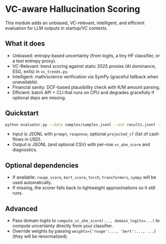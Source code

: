 # VC-aware Hallucination Scoring

This module adds an unbiased, VC-relevant, intelligent, and efficient evaluation for LLM outputs in startup/VC contexts.

## What it does

- Unbiased: entropy-based uncertainty (from logits, a tiny HF classifier, or a text entropy proxy).
- VC-Relevant: trend scoring against static 2025 proxies (AI dominance, ESG, exits) in `vc_trends.py`.
- Intelligent: math/science verification via SymPy (graceful fallback when unavailable).
- Financial sanity: DCF-based plausibility check with K/M amount parsing.
- Efficient: batch API + CLI that runs on CPU and degrades gracefully if optional deps are missing.

## Quickstart

```bash
python evaluator.py --data samples/samples.jsonl --out results.jsonl --csv results.csv
```

- Input is JSONL with `prompt`, `response`, optional `projected_cf` (list of cash flows in USD).
- Output is JSONL (and optional CSV) with per-row `vc_ahe_score` and diagnostics.

## Optional dependencies

- If available: `rouge_score`, `bert_score`, `torch`, `transformers`, `sympy` will be used automatically.
- If missing, the scorer falls back to lightweight approximations so it still runs.

## Advanced

- Pass domain logits to `compute_vc_ahe_score(..., domain_logits=...)` to compute uncertainty directly from your classifier.
- Override weights by passing `weights={'rouge':..., 'bert':..., ...}` (they will be renormalized).
